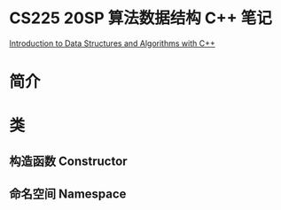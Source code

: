 # CS225 20SP 算法数据结构 C++ 笔记

[Introduction to Data Structures and Algorithms with C++](https://courses.engr.illinois.edu/cs225/sp2022/)

# 简介

# 类

## 构造函数 Constructor

## 命名空间 Namespace

